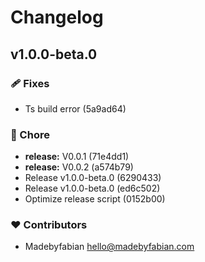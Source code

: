 # Changelog

## v1.0.0-beta.0

### 🩹 Fixes

- Ts build error (5a9ad64)

### 🏡 Chore

- **release:** V0.0.1 (71e4dd1)
- **release:** V0.0.2 (a574b79)
- Release v1.0.0-beta.0 (6290433)
- Release v1.0.0-beta.0 (ed6c502)
- Optimize release script (0152b00)

### ❤️ Contributors

- Madebyfabian <hello@madebyfabian.com>
